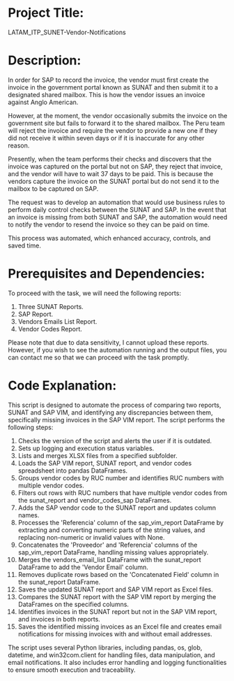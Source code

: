 # Project Title:
LATAM_ITP_SUNET-Vendor-Notifications

# Description:
In order for SAP to record the invoice, the vendor must first create the invoice in the government portal known as SUNAT and then submit it to a designated shared mailbox. This is how the vendor issues an invoice against Anglo American.

However, at the moment, the vendor occasionally submits the invoice on the government site but fails to forward it to the shared mailbox. The Peru team will reject the invoice and require the vendor to provide a new one if they did not receive it within seven days or if it is inaccurate for any other reason.

Presently, when the team performs their checks and discovers that the invoice was captured on the portal but not on SAP, they reject that invoice, and the vendor will have to wait 37 days to be paid. This is because the vendors capture the invoice on the SUNAT portal but do not send it to the mailbox to be captured on SAP.

The request was to develop an automation that would use business rules to perform daily control checks between the SUNAT and SAP. In the event that an invoice is missing from both SUNAT and SAP, the automation would need to notify the vendor to resend the invoice so they can be paid on time.

This process was automated, which enhanced accuracy, controls, and saved time.

# Prerequisites and Dependencies:
To proceed with the task, we will need the following reports:
1. Three SUNAT Reports.
2. SAP Report.
3. Vendors Emails List Report.
4. Vendor Codes Report.

Please note that due to data sensitivity, I cannot upload these reports. However, if you wish to see the automation running and the output files, you can contact me so that we can proceed with the task promptly.

# Code Explanation:
This script is designed to automate the process of comparing two reports, SUNAT and SAP VIM, and identifying any discrepancies between them, specifically missing invoices in the SAP VIM report. The script performs the following steps:

1. Checks the version of the script and alerts the user if it is outdated.
2. Sets up logging and execution status variables.
3. Lists and merges XLSX files from a specified subfolder.
4. Loads the SAP VIM report, SUNAT report, and vendor codes spreadsheet into pandas DataFrames.
5. Groups vendor codes by RUC number and identifies RUC numbers with multiple vendor codes.
6. Filters out rows with RUC numbers that have multiple vendor codes from the sunat_report and vendor_codes_sap DataFrames.
7. Adds the SAP vendor code to the SUNAT report and updates column names.
8. Processes the 'Referencia' column of the sap_vim_report DataFrame by extracting and converting numeric parts of the string values, and replacing non-numeric or invalid values with None.
9. Concatenates the 'Proveedor' and 'Referencia' columns of the sap_vim_report DataFrame, handling missing values appropriately.
10. Merges the vendors_email_list DataFrame with the sunat_report DataFrame to add the 'Vendor Email' column.
11. Removes duplicate rows based on the 'Concatenated Field' column in the sunat_report DataFrame.
12. Saves the updated SUNAT report and SAP VIM report as Excel files.
13. Compares the SUNAT report with the SAP VIM report by merging the DataFrames on the specified columns.
14. Identifies invoices in the SUNAT report but not in the SAP VIM report, and invoices in both reports.
15. Saves the identified missing invoices as an Excel file and creates email notifications for missing invoices with and without email addresses.

The script uses several Python libraries, including pandas, os, glob, datetime, and win32com.client for handling files, data manipulation, and email notifications. It also includes error handling and logging functionalities to ensure smooth execution and traceability.
